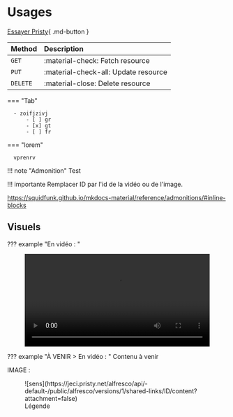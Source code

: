 # Usages

[Essayer Pristy](https://pristy.fr/demo){ .md-button }

| Method      | Description                          |
| :---------- | :----------------------------------- |
| `GET`       | :material-check:     Fetch resource  |
| `PUT`       | :material-check-all: Update resource |
| `DELETE`    | :material-close:     Delete resource |



=== "Tab"

      - zoifjzivj
          - [ ] gr
          - [x] gt
          - [ ] fr

=== "lorem"

      vprenrv


!!! note "Admonition"
        Test


!!! importante
      Remplacer ID par l'id de la vidéo ou de l'image.

https://squidfunk.github.io/mkdocs-material/reference/admonitions/#inline-blocks

## Visuels

??? example "En vidéo : "
      <figure> <video width="100%" controls>
      <source src="https://jeci.pristy.net/alfresco/api/-default-/public/alfresco/versions/1/shared-links/ID/content?attachment=false" type="video/webm">
      Votre navigateur ne supporte pas le tag vidéo.
      </video>
      <!--Nom_du_fichier-->
      <figcaption></figcaption>
      </figure>


??? example "À VENIR > En vidéo : "
    Contenu à venir
  <!---   
      <figure> <video width="100%" controls>
        <source src="https://jeci.pristy.net/alfresco/api/-default-/public/alfresco/versions/1/shared-links/ID/content?attachment=false" type="video/webm">
      Votre navigateur ne supporte pas le tag vidéo.
      </video>
      <figcaption></figcaption>
      </figure>
-->



IMAGE :

<figure markdown>![sens](https://jeci.pristy.net/alfresco/api/-default-/public/alfresco/versions/1/shared-links/ID/content?attachment=false)
<!--Nom_du_fichier-->
<figcaption>Légende</figcaption>
</figure>
